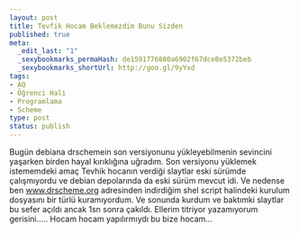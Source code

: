 ```yaml
---
layout: post
title: Tevfik Hocam Beklemezdim Bunu Sizden
published: true
meta:
  _edit_last: "1"
  _sexybookmarks_permaHash: de1591776880a6902f67dce8e5372beb
  _sexybookmarks_shortUrl: http://goo.gl/9yYxd
tags:
- AQ
- Öğrenci Hali
- Programlama
- Scheme
type: post
status: publish
---
```

Bugün debiana drschemein son versiyonunu yükleyebilmenin sevincini yaşarken birden hayal kırıklığına uğradım. Son versiyonu yüklemek istememdeki amaç Tevhik hocanın verdiği slaytlar eski sürümde çalışmıyordu ve debian depolarında da eski sürüm mevcut idi. Ve nedense ben www.drscheme.org adresinden indirdiğim shel script halindeki kurulum dosyasını bir türlü kuramıyordum. Ve sonunda kurdum ve baktımki slaytlar bu sefer açıldı ancak 1sn sonra çakıldı. Ellerim titriyor yazamıyorum gerisini..... Hocam hocam yapılırmıydı bu bize hocam...

